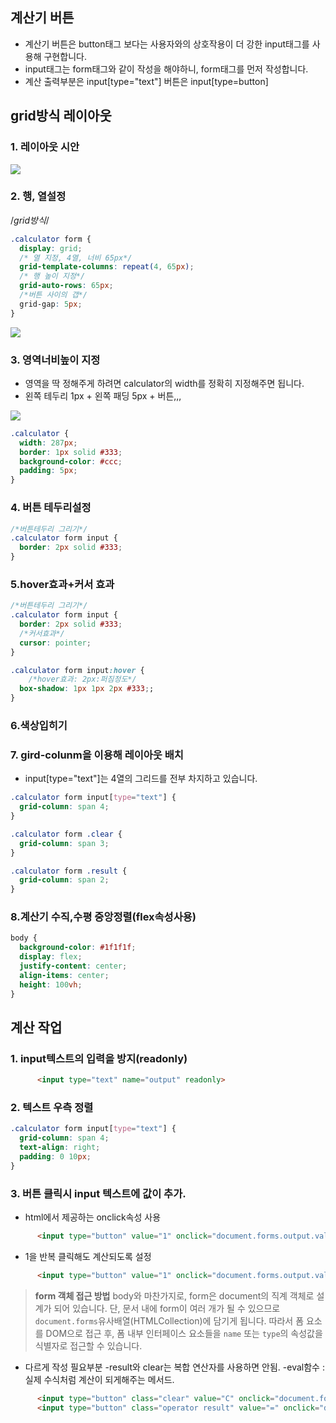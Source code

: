## 계산기 버튼

- 계산기 버튼은 button태그 보다는 사용자와의 상호작용이 더 강한  input태그를 사용해 구현합니다.
- input태그는 form태그와 같이 작성을 해야하니, form태그를 먼저 작성합니다.
- 계산 출력부분은 input[type="text"] 버튼은 input[type=button]

## grid방식 레이아웃

### 1. 레이아웃 시안
![](https://images.velog.io/images/0seo8/post/39bb013b-7964-435e-8a41-91fca7bcc9fd/image.png)

### 2. 행, 열설정
/*grid방식*/
```css
.calculator form {
  display: grid;
  /* 열 지정, 4열, 너비 65px*/
  grid-template-columns: repeat(4, 65px);
  /* 행 높이 지정*/
  grid-auto-rows: 65px;
  /*버튼 사이의 갭*/
  grid-gap: 5px;
}
```
![](https://images.velog.io/images/0seo8/post/6934f2c1-f50f-47e5-a61d-7c29813bee05/image.png)

### 3. 영역너비높이 지정

- 영역을 딱 정해주게 하려면 calculator의 width를 정확히 지정해주면 됩니다.
- 왼쪽 테두리 1px + 왼쪽 패딩 5px + 버튼,,, 

![](https://images.velog.io/images/0seo8/post/5a3c35fb-2a95-4050-8885-493b8e357617/image.png)

```css
.calculator {
  width: 287px;
  border: 1px solid #333;
  background-color: #ccc;
  padding: 5px;
}
```

### 4. 버튼 테두리설정
```css
/*버튼테두리 그리기*/
.calculator form input {
  border: 2px solid #333;
}
```

### 5.hover효과+커서 효과
```css
/*버튼테두리 그리기*/
.calculator form input {
  border: 2px solid #333;
  /*커서효과*/
  cursor: pointer;
}

.calculator form input:hover {
    /*hover효과: 2px:퍼짐정도*/
  box-shadow: 1px 1px 2px #333;;
}
```

### 6.색상입히기


### 7. gird-colunm을 이용해 레이아웃 배치

- input[type="text"]는 4열의 그리드를 전부 차지하고 있습니다.

```css
.calculator form input[type="text"] {
  grid-column: span 4;
}

.calculator form .clear {
  grid-column: span 3;
}

.calculator form .result {
  grid-column: span 2;
}
```

### 8.계산기 수직,수평 중앙정렬(flex속성사용)
```css
body {
  background-color: #1f1f1f;
  display: flex;
  justify-content: center;
  align-items: center;
  height: 100vh;
}
```

## 계산 작업
### 1. input텍스트의 입력을 방지(readonly)
```html
      <input type="text" name="output" readonly>
```

### 2. 텍스트 우측 정렬
```css
.calculator form input[type="text"] {
  grid-column: span 4;
  text-align: right;
  padding: 0 10px;
}
```
### 3. 버튼 클릭시 input 텍스트에 값이 추가.
- html에서 제공하는 onclick속성 사용
```html
      <input type="button" value="1" onclick="document.forms.output.value='1'">
```
- 1을 반복 클릭해도 계산되도록 설정
```html
      <input type="button" value="1" onclick="document.forms.output.value+='1'">
```
>**form 객체 접근 방법**
body와 마찬가지로, form은 document의 직계 객체로 설계가 되어 있습니다. 단, 문서 내에 form이 여러 개가 될 수 있으므로 `document.forms`유사배열(HTMLCollection)에 담기게 됩니다. 따라서 폼 요소를 DOM으로 접근 후, 폼 내부 인터페이스 요소들을 `name` 또는 `type`의 속성값을 식별자로 접근할 수 있습니다.

- 다르게 작성 필요부분
  -result와 clear는 복합 연산자를 사용하면 안됨.
  -eval함수 : 실제 수식처럼 계산이 되게해주는 메서드.
```html
      <input type="button" class="clear" value="C" onclick="document.forms.output.value=''">
      <input type="button" class="operator result" value="=" onclick="document.forms.output.value=eval(document.forms.output.value)">
```

